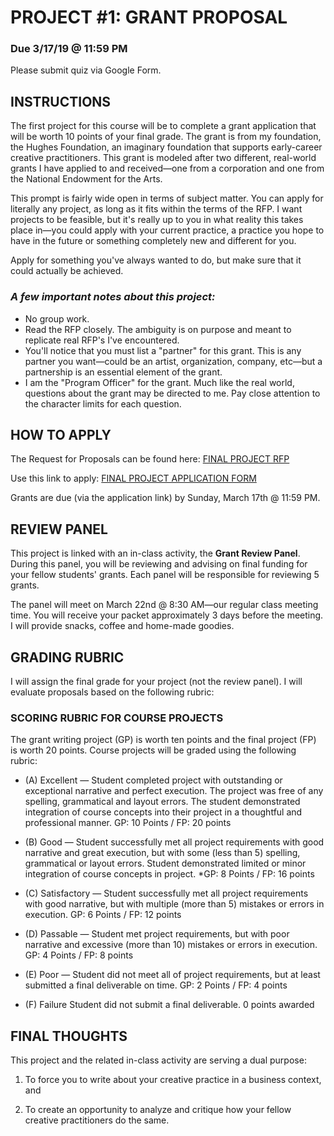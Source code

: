 # PROJECT #1: GRANT PROPOSAL
### Due 3/17/19 @ 11:59 PM

Please submit quiz via Google Form.

## INSTRUCTIONS
The first project for this course will be to complete a grant application that will be worth 10 points of your final grade. The grant is from my foundation, the Hughes Foundation, an imaginary foundation that supports early-career creative practitioners. This grant is modeled after two different, real-world grants I have applied to and received—one from a corporation and one from the National Endowment for the Arts.

This prompt is fairly wide open in terms of subject matter. You can apply for literally any project, as long as it fits within the terms of the RFP. I want projects to be feasible, but it's really up to you in what reality this takes place in—you could apply with your current practice, a practice you hope to have in the future or something completely new and different for you.

Apply for something you've always wanted to do, but make sure that it could actually be achieved.

### *A few important notes about this project:*
* No group work.
* Read the RFP closely. The ambiguity is on purpose and meant to replicate real RFP's I've encountered.
* You'll notice that you must list a "partner" for this grant. This is any partner you want—could be an artist, organization, company, etc—but a partnership is an essential element of the grant.
* I am the "Program Officer" for the grant. Much like the real world, questions about the grant may be directed to me.
Pay close attention to the character limits for each question.

## HOW TO APPLY
The Request for Proposals can be found here: [FINAL PROJECT RFP](https://docs.google.com/document/d/1cpGipW936gSv8S9nJi18I7iPYEcWR_mkxJjR9JS2fl0/edit?usp=sharing)

Use this link to apply: [FINAL PROJECT APPLICATION FORM](https://goo.gl/forms/SMv8T01XE9UOj2Ny2) 

Grants are due (via the application link) by Sunday, March 17th @ 11:59 PM.

## REVIEW PANEL
This project is linked with an in-class activity, the **Grant Review Panel**. During this panel, you will be reviewing and advising on final funding for your fellow students' grants. Each panel will be responsible for reviewing 5 grants.

The panel will meet on March 22nd @ 8:30 AM—our regular class meeting time. You will receive your packet approximately 3 days before the meeting. I will provide snacks, coffee and home-made goodies.

## GRADING RUBRIC 
I will assign the final grade for your project (not the review panel). I will evaluate proposals based on the following rubric:

### SCORING RUBRIC FOR COURSE PROJECTS

The grant writing project (GP) is worth ten points and the final project (FP) is worth 20 points. Course projects will be graded using the following rubric: 

* (A) Excellent — Student completed project with outstanding or exceptional narrative and perfect execution. The project was free of any spelling, grammatical and layout errors. The student demonstrated integration of course concepts into their project in a thoughtful and professional manner. 
GP: 10 Points / FP: 20 points


* (B) Good — Student successfully met all project requirements with good narrative and great execution, but with some (less than 5) spelling, grammatical or layout errors. Student demonstrated limited or minor integration of course concepts in project. 
*GP: 8 Points / FP: 16 points


* (C) Satisfactory — Student successfully met all project requirements with good narrative, but with multiple (more than 5) mistakes or errors in execution. 
GP: 6 Points / FP: 12 points


* (D) Passable — Student met project requirements, but with poor narrative and excessive (more than 10) mistakes or errors in execution. 
GP: 4 Points / FP: 8 points


* (E) Poor — Student did not meet all of project requirements, but at least submitted a final deliverable on time. 
GP: 2 Points / FP: 4 points


* (F) Failure Student did not submit a final deliverable. 
0 points awarded

## FINAL THOUGHTS
This project and the related in-class activity are serving a dual purpose: 

1. To force you to write about your creative practice in a business context, and 

2. To create an opportunity to analyze and critique how your fellow creative practitioners do the same.